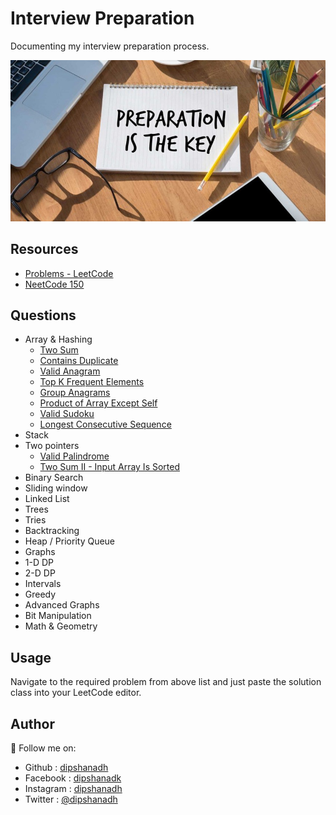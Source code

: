 # Interview Preparation

Documenting my interview preparation process.

![Image](image.jpg)

## Resources

- [Problems - LeetCode](https://leetcode.com/problemset/all/)
- [NeetCode 150](https://neetcode.io/roadmap)

## Questions

- Array & Hashing
  - [Two Sum](https://github.com/dipshanadh/interview-preparation/blob/main/arrays-and-hashing/two-sum.cpp)
  - [Contains Duplicate](https://github.com/dipshanadh/interview-preparation/blob/main/arrays-and-hashing/contains-duplicate.cpp)
  - [Valid Anagram](https://github.com/dipshanadh/interview-preparation/blob/main/arrays-and-hashing/valid-anagram.cpp)
  - [Top K Frequent Elements](https://github.com/dipshanadh/interview-preparation/blob/main/arrays-and-hashing/top-k-frequent-elements.cpp)
  - [Group Anagrams](https://github.com/dipshanadh/interview-preparation/blob/main/arrays-and-hashing/group-anagrams.cpp)
  - [Product of Array Except Self](https://github.com/dipshanadh/interview-preparation/blob/main/arrays-and-hashing/product-of-array-except-self.cpp)
  - [Valid Sudoku](https://github.com/dipshanadh/interview-preparation/blob/main/arrays-and-hashing/valid-sudoku.cpp)
  - [Longest Consecutive Sequence](https://github.com/dipshanadh/interview-preparation/blob/main/arrays-and-hashing/longest-consecutive-sequence.cpp)
- Stack
- Two pointers
  - [Valid Palindrome](https://github.com/dipshanadh/interview-preparation/blob/main/two-pointers/valid-palindrome.cpp)
  - [Two Sum II - Input Array Is Sorted](https://github.com/dipshanadh/interview-preparation/blob/main/two-pointers/two-sum-ii-input-array-is-sorted.cpp)
- Binary Search
- Sliding window
- Linked List
- Trees
- Tries
- Backtracking
- Heap / Priority Queue
- Graphs
- 1-D DP
- 2-D DP
- Intervals
- Greedy
- Advanced Graphs
- Bit Manipulation
- Math & Geometry

## Usage

Navigate to the required problem from above list and just paste the solution class into your LeetCode editor.

## Author

🛴 Follow me on:

- Github : [dipshanadh](https://github.com/dipshanadh)
- Facebook : [dipshanadk](https://facebook.com/dipshanadk)
- Instagram : [dipshanadh](https://instagram.com/dipshanadh)
- Twitter : [@dipshanadh](https://twitter.com/@dipshanadh)
